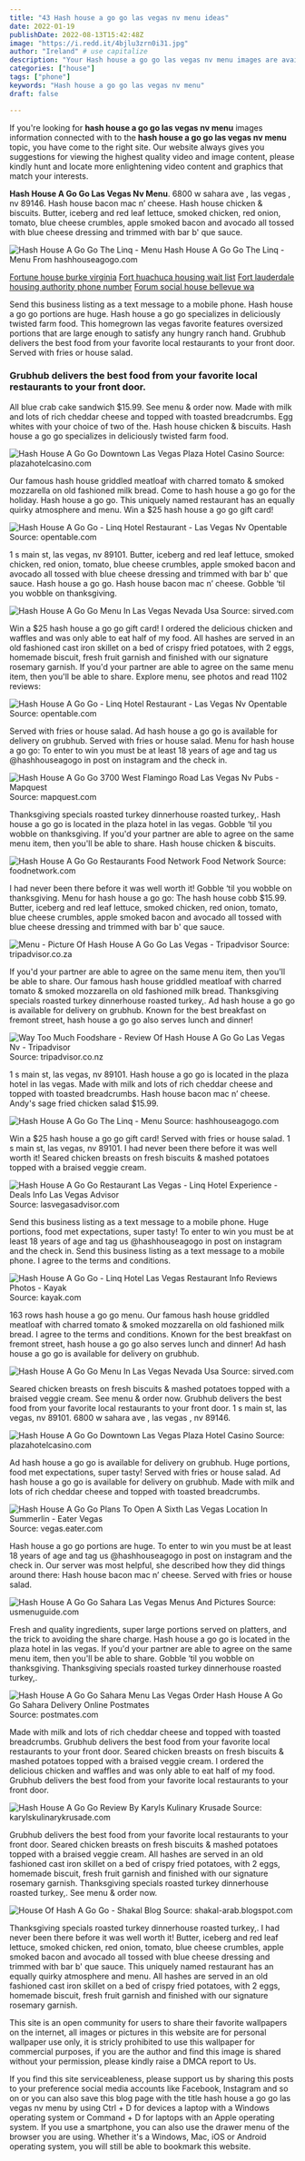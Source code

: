```yaml
---
title: "43 Hash house a go go las vegas nv menu ideas"
date: 2022-01-19
publishDate: 2022-08-13T15:42:48Z
image: "https://i.redd.it/4bjlu3zrn0i31.jpg"
author: "Ireland" # use capitalize
description: "Your Hash house a go go las vegas nv menu images are available in this site. Hash house a go go las vegas nv menu are a topic that is being searched for and liked by netizens now. You can Download the Hash house a go go las vegas nv menu files here. Get all free vectors."
categories: ["house"]
tags: ["phone"]
keywords: "Hash house a go go las vegas nv menu"
draft: false

---
```


If you're looking for **hash house a go go las vegas nv menu** images information connected with to the **hash house a go go las vegas nv menu** topic, you have come to the right  site.  Our website always  gives you  suggestions  for viewing  the highest  quality video and image  content, please kindly hunt and locate more enlightening video content and graphics  that match your interests.

**Hash House A Go Go Las Vegas Nv Menu**. 6800 w sahara ave , las vegas , nv 89146. Hash house bacon mac n’ cheese. Hash house chicken &amp; biscuits. Butter, iceberg and red leaf lettuce, smoked chicken, red onion, tomato, blue cheese crumbles, apple smoked bacon and avocado all tossed with blue cheese dressing and trimmed with bar b&#039; que sauce.

![Hash House A Go Go The Linq - Menu](https://www.hashhouseagogo.com/app/uploads/2018/03/hash-house-19-of-191-1-800x528.jpg "Hash House A Go Go The Linq - Menu")
Hash House A Go Go The Linq - Menu From hashhouseagogo.com

[Fortune house burke virginia](/fortune-house-burke-virginia/)
[Fort huachuca housing wait list](/fort-huachuca-housing-wait-list/)
[Fort lauderdale housing authority phone number](/fort-lauderdale-housing-authority-phone-number/)
[Forum social house bellevue wa](/forum-social-house-bellevue-wa/)

Send this business listing as a text message to a mobile phone. Hash house a go go portions are huge. Hash house a go go specializes in deliciously twisted farm food. This homegrown las vegas favorite features oversized portions that are large enough to satisfy any hungry ranch hand. Grubhub delivers the best food from your favorite local restaurants to your front door. Served with fries or house salad.

### Grubhub delivers the best food from your favorite local restaurants to your front door.

All blue crab cake sandwich $15.99. See menu &amp; order now. Made with milk and lots of rich cheddar cheese and topped with toasted breadcrumbs. Egg whites with your choice of two of the. Hash house chicken &amp; biscuits. Hash house a go go specializes in deliciously twisted farm food.


![Hash House A Go Go Downtown Las Vegas Plaza Hotel Casino](https://www.plazahotelcasino.com/wp-content/uploads/2014/11/4268-New-Website-Photos-Hash-House-Gallery-Photos-4-1024x600.jpg "Hash House A Go Go Downtown Las Vegas Plaza Hotel Casino")
Source: plazahotelcasino.com

Our famous hash house griddled meatloaf with charred tomato &amp; smoked mozzarella on old fashioned milk bread. Come to hash house a go go for the holiday. Hash house a go go. This uniquely named restaurant has an equally quirky atmosphere and menu. Win a $25 hash house a go go gift card!

![Hash House A Go Go - Linq Hotel Restaurant - Las Vegas Nv Opentable](https://images.otstatic.com/prod/24985880/1/huge.jpg "Hash House A Go Go - Linq Hotel Restaurant - Las Vegas Nv Opentable")
Source: opentable.com

1 s main st, las vegas, nv 89101. Butter, iceberg and red leaf lettuce, smoked chicken, red onion, tomato, blue cheese crumbles, apple smoked bacon and avocado all tossed with blue cheese dressing and trimmed with bar b&#039; que sauce. Hash house a go go. Hash house bacon mac n’ cheese. Gobble ‘til you wobble on thanksgiving.

![Hash House A Go Go Menu In Las Vegas Nevada Usa](https://d6ozfheqtj1tz.cloudfront.net/HdC8TRJBnnZaXMDX6g1kbWod2P6/5aadedb2a675e.jpg "Hash House A Go Go Menu In Las Vegas Nevada Usa")
Source: sirved.com

Win a $25 hash house a go go gift card! I ordered the delicious chicken and waffles and was only able to eat half of my food. All hashes are served in an old fashioned cast iron skillet on a bed of crispy fried potatoes, with 2 eggs, homemade biscuit, fresh fruit garnish and finished with our signature rosemary garnish. If you&#039;d your partner are able to agree on the same menu item, then you&#039;ll be able to share. Explore menu, see photos and read 1102 reviews:

![Hash House A Go Go - Linq Hotel Restaurant - Las Vegas Nv Opentable](https://images.otstatic.com/prod/24985882/1/huge.jpg "Hash House A Go Go - Linq Hotel Restaurant - Las Vegas Nv Opentable")
Source: opentable.com

Served with fries or house salad. Ad hash house a go go is available for delivery on grubhub. Served with fries or house salad. Menu for hash house a go go: To enter to win you must be at least 18 years of age and tag us @hashhouseagogo in post on instagram and the check in.

![Hash House A Go Go 3700 West Flamingo Road Las Vegas Nv Pubs - Mapquest](https://a.mktgcdn.com/p/cIIyRlAPVW50tSgLKtWt7a0_EofOxa1IUCZfpN6LR2A/700x350.jpg "Hash House A Go Go 3700 West Flamingo Road Las Vegas Nv Pubs - Mapquest")
Source: mapquest.com

Thanksgiving specials roasted turkey dinnerhouse roasted turkey,. Hash house a go go is located in the plaza hotel in las vegas. Gobble ‘til you wobble on thanksgiving. If you&#039;d your partner are able to agree on the same menu item, then you&#039;ll be able to share. Hash house chicken &amp; biscuits.

![Hash House A Go Go Restaurants Food Network Food Network](https://food.fnr.sndimg.com/content/dam/images/food/secured/fullset/2017/6/13/0/JZ0101_chicken-benedict-Hashouse-a-Go-Go_s4x3.jpg.rend.hgtvcom.616.462.suffix/1497382010147.jpeg "Hash House A Go Go Restaurants Food Network Food Network")
Source: foodnetwork.com

I had never been there before it was well worth it! Gobble ‘til you wobble on thanksgiving. Menu for hash house a go go: The hash house cobb $15.99. Butter, iceberg and red leaf lettuce, smoked chicken, red onion, tomato, blue cheese crumbles, apple smoked bacon and avocado all tossed with blue cheese dressing and trimmed with bar b&#039; que sauce.

![Menu - Picture Of Hash House A Go Go Las Vegas - Tripadvisor](https://media-cdn.tripadvisor.com/media/photo-s/0e/02/fd/c4/menu.jpg "Menu - Picture Of Hash House A Go Go Las Vegas - Tripadvisor")
Source: tripadvisor.co.za

If you&#039;d your partner are able to agree on the same menu item, then you&#039;ll be able to share. Our famous hash house griddled meatloaf with charred tomato &amp; smoked mozzarella on old fashioned milk bread. Thanksgiving specials roasted turkey dinnerhouse roasted turkey,. Ad hash house a go go is available for delivery on grubhub. Known for the best breakfast on fremont street, hash house a go go also serves lunch and dinner!

![Way Too Much Foodshare - Review Of Hash House A Go Go Las Vegas Nv - Tripadvisor](https://media-cdn.tripadvisor.com/media/photo-s/0a/c7/2e/16/hash-house-a-go-go.jpg "Way Too Much Foodshare - Review Of Hash House A Go Go Las Vegas Nv - Tripadvisor")
Source: tripadvisor.co.nz

1 s main st, las vegas, nv 89101. Hash house a go go is located in the plaza hotel in las vegas. Made with milk and lots of rich cheddar cheese and topped with toasted breadcrumbs. Hash house bacon mac n’ cheese. Andy&#039;s sage fried chicken salad $15.99.

![Hash House A Go Go The Linq - Menu](https://www.hashhouseagogo.com/app/uploads/2018/03/hash-house-19-of-191-1-800x528.jpg "Hash House A Go Go The Linq - Menu")
Source: hashhouseagogo.com

Win a $25 hash house a go go gift card! Served with fries or house salad. 1 s main st, las vegas, nv 89101. I had never been there before it was well worth it! Seared chicken breasts on fresh biscuits &amp; mashed potatoes topped with a braised veggie cream.

![Hash House A Go Go Restaurant Las Vegas - Linq Hotel Experience - Deals Info Las Vegas Advisor](https://www.lasvegasadvisor.com/photos/attraction/restaurants/hash-house-a-go-go_1773_480x240.jpg "Hash House A Go Go Restaurant Las Vegas - Linq Hotel Experience - Deals Info Las Vegas Advisor")
Source: lasvegasadvisor.com

Send this business listing as a text message to a mobile phone. Huge portions, food met expectations, super tasty! To enter to win you must be at least 18 years of age and tag us @hashhouseagogo in post on instagram and the check in. Send this business listing as a text message to a mobile phone. I agree to the terms and conditions.

![Hash House A Go Go - Linq Hotel Las Vegas Restaurant Info Reviews Photos - Kayak](https://images.otstatic.com/prod/24979028/1/large.jpg?width=120&amp;height=140&amp;crop=true "Hash House A Go Go - Linq Hotel Las Vegas Restaurant Info Reviews Photos - Kayak")
Source: kayak.com

163 rows hash house a go go menu. Our famous hash house griddled meatloaf with charred tomato &amp; smoked mozzarella on old fashioned milk bread. I agree to the terms and conditions. Known for the best breakfast on fremont street, hash house a go go also serves lunch and dinner! Ad hash house a go go is available for delivery on grubhub.

![Hash House A Go Go Menu In Las Vegas Nevada Usa](https://d6ozfheqtj1tz.cloudfront.net/HdC8TRJBnnZaXMDX6g1kbWod2P6/5aadedb046223.jpg "Hash House A Go Go Menu In Las Vegas Nevada Usa")
Source: sirved.com

Seared chicken breasts on fresh biscuits &amp; mashed potatoes topped with a braised veggie cream. See menu &amp; order now. Grubhub delivers the best food from your favorite local restaurants to your front door. 1 s main st, las vegas, nv 89101. 6800 w sahara ave , las vegas , nv 89146.

![Hash House A Go Go Downtown Las Vegas Plaza Hotel Casino](https://www.plazahotelcasino.com/wp-content/uploads/2014/11/4268-New-Website-Photos-Hash-House-Gallery-Photos-3-1024x600.jpg "Hash House A Go Go Downtown Las Vegas Plaza Hotel Casino")
Source: plazahotelcasino.com

Ad hash house a go go is available for delivery on grubhub. Huge portions, food met expectations, super tasty! Served with fries or house salad. Ad hash house a go go is available for delivery on grubhub. Made with milk and lots of rich cheddar cheese and topped with toasted breadcrumbs.

![Hash House A Go Go Plans To Open A Sixth Las Vegas Location In Summerlin - Eater Vegas](https://cdn.vox-cdn.com/thumbor/aVmd3iuIrmIJba63R0H0BaFuKZs=/1400x1400/filters:format(jpeg)/cdn.vox-cdn.com/uploads/chorus_asset/file/19723970/Hash_House_a_Go_Go.jpg "Hash House A Go Go Plans To Open A Sixth Las Vegas Location In Summerlin - Eater Vegas")
Source: vegas.eater.com

Hash house a go go portions are huge. To enter to win you must be at least 18 years of age and tag us @hashhouseagogo in post on instagram and the check in. Our server was most helpful, she described how they did things around there: Hash house bacon mac n’ cheese. Served with fries or house salad.

![Hash House A Go Go Sahara Las Vegas Menus And Pictures](https://usmenuguide.com/wp-content/uploads/2019/03/hashhouseagogolasvegas13.jpg "Hash House A Go Go Sahara Las Vegas Menus And Pictures")
Source: usmenuguide.com

Fresh and quality ingredients, super large portions served on platters, and the trick to avoiding the share charge. Hash house a go go is located in the plaza hotel in las vegas. If you&#039;d your partner are able to agree on the same menu item, then you&#039;ll be able to share. Gobble ‘til you wobble on thanksgiving. Thanksgiving specials roasted turkey dinnerhouse roasted turkey,.

![Hash House A Go Go Sahara Menu Las Vegas Order Hash House A Go Go Sahara Delivery Online Postmates](https://d1ralsognjng37.cloudfront.net/952180ab-f50f-46e4-8f3a-da27d2039bb4.jpeg "Hash House A Go Go Sahara Menu Las Vegas Order Hash House A Go Go Sahara Delivery Online Postmates")
Source: postmates.com

Made with milk and lots of rich cheddar cheese and topped with toasted breadcrumbs. Grubhub delivers the best food from your favorite local restaurants to your front door. Seared chicken breasts on fresh biscuits &amp; mashed potatoes topped with a braised veggie cream. I ordered the delicious chicken and waffles and was only able to eat half of my food. Grubhub delivers the best food from your favorite local restaurants to your front door.

![Hash House A Go Go Review By Karyls Kulinary Krusade](https://karylskulinarykrusade.com/wp-content/uploads/2015/06/Hash-House-Vegas-Feature.jpg "Hash House A Go Go Review By Karyls Kulinary Krusade")
Source: karylskulinarykrusade.com

Grubhub delivers the best food from your favorite local restaurants to your front door. Seared chicken breasts on fresh biscuits &amp; mashed potatoes topped with a braised veggie cream. All hashes are served in an old fashioned cast iron skillet on a bed of crispy fried potatoes, with 2 eggs, homemade biscuit, fresh fruit garnish and finished with our signature rosemary garnish. Thanksgiving specials roasted turkey dinnerhouse roasted turkey,. See menu &amp; order now.

![House Of Hash A Go Go - Shakal Blog](https://i.redd.it/4bjlu3zrn0i31.jpg "House Of Hash A Go Go - Shakal Blog")
Source: shakal-arab.blogspot.com

Thanksgiving specials roasted turkey dinnerhouse roasted turkey,. I had never been there before it was well worth it! Butter, iceberg and red leaf lettuce, smoked chicken, red onion, tomato, blue cheese crumbles, apple smoked bacon and avocado all tossed with blue cheese dressing and trimmed with bar b&#039; que sauce. This uniquely named restaurant has an equally quirky atmosphere and menu. All hashes are served in an old fashioned cast iron skillet on a bed of crispy fried potatoes, with 2 eggs, homemade biscuit, fresh fruit garnish and finished with our signature rosemary garnish.

This site is an open community for users to share their favorite wallpapers on the internet, all images or pictures in this website are for personal wallpaper use only, it is stricly prohibited to use this wallpaper for commercial purposes, if you are the author and find this image is shared without your permission, please kindly raise a DMCA report to Us.

If you find this site serviceableness, please support us by sharing this posts to your preference social media accounts like Facebook, Instagram and so on or you can also save this blog page with the title hash house a go go las vegas nv menu by using Ctrl + D for devices a laptop with a Windows operating system or Command + D for laptops with an Apple operating system. If you use a smartphone, you can also use the drawer menu of the browser you are using. Whether it's a Windows, Mac, iOS or Android operating system, you will still be able to bookmark this website.
